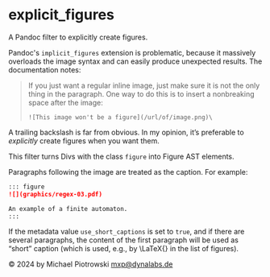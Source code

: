 # explicit_figures

A Pandoc filter to explicitly create figures.

Pandoc's `implicit_figures` extension is problematic, because it massively overloads the image syntax and can easily produce unexpected results.  The documentation notes:

> If you just want a regular inline image, just make sure it is not the only thing in the paragraph.  One way to do this is to insert a nonbreaking space after the image:
>
> `![This image won't be a figure](/url/of/image.png)\`

A trailing backslash is far from obvious.  In my opinion, it’s preferable to _explicitly_ create figures when you want them.

This filter turns Divs with the class `figure` into Figure AST elements.

Paragraphs following the image are treated as the caption.  For example:

``` markdown
::: figure
![](graphics/regex-03.pdf)

An example of a finite automaton.
:::
```

If the metadata value `use_short_captions` is set to `true`, and if there are several paragraphs, the content of the first paragraph will be used as “short” caption (which is used, e.g., by \LaTeX{} in the list of figures).

© 2024 by Michael Piotrowski <mxp@dynalabs.de>
